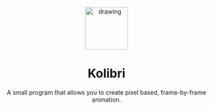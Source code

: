 <div align="center">
<img src="https://user-images.githubusercontent.com/50629201/102845062-ff646d00-440c-11eb-8894-c9120c75b0ed.png" alt="drawing" width="100"/>


# Kolibri 


A small program that allows you to create pixel based, frame-by-frame animation.
</div>
